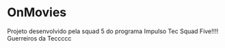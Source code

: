 # OnMovies
Projeto desenvolvido pela squad 5 do programa Impulso Tec
Squad Five!!!!
Guerreiros da Teccccc